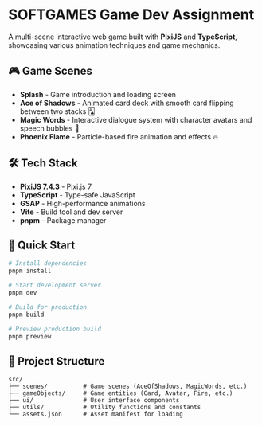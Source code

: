 # SOFTGAMES Game Dev Assignment

A multi-scene interactive web game built with **PixiJS** and **TypeScript**, showcasing various animation techniques and game mechanics.

## 🎮 Game Scenes

- **Splash** - Game introduction and loading screen
- **Ace of Shadows** - Animated card deck with smooth card flipping between two stacks 🂡
- **Magic Words** - Interactive dialogue system with character avatars and speech bubbles 💬
- **Phoenix Flame** - Particle-based fire animation and effects 🔥

## 🛠️ Tech Stack

- **PixiJS 7.4.3** - Pixi.js 7
- **TypeScript** - Type-safe JavaScript
- **GSAP** - High-performance animations
- **Vite** - Build tool and dev server
- **pnpm** - Package manager

## 🚀 Quick Start

```bash
# Install dependencies
pnpm install

# Start development server
pnpm dev

# Build for production
pnpm build

# Preview production build
pnpm preview
```

## 📁 Project Structure

```
src/
├── scenes/          # Game scenes (AceOfShadows, MagicWords, etc.)
├── gameObjects/     # Game entities (Card, Avatar, Fire, etc.)
├── ui/              # User interface components
├── utils/           # Utility functions and constants
└── assets.json      # Asset manifest for loading
```
